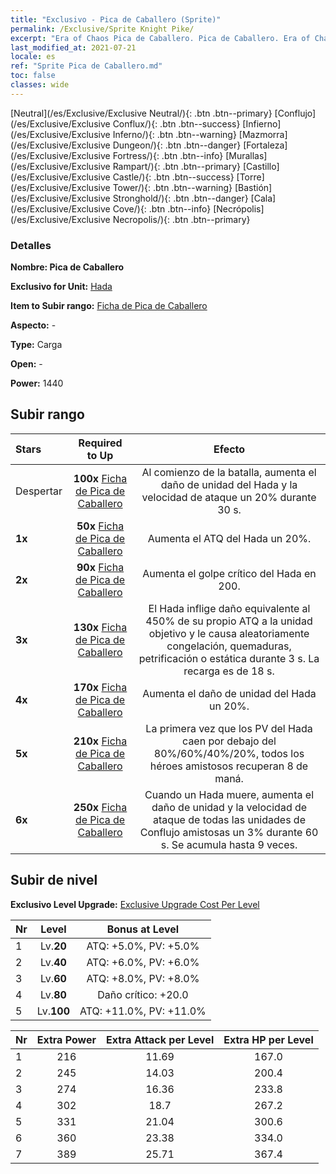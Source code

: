 ```yaml
---
title: "Exclusivo - Pica de Caballero (Sprite)"
permalink: /Exclusive/Sprite Knight Pike/
excerpt: "Era of Chaos Pica de Caballero. Pica de Caballero. Era of Chaos Exclusivo Pica de Caballero. Hada Exclusivo."
last_modified_at: 2021-07-21
locale: es
ref: "Sprite Pica de Caballero.md"
toc: false
classes: wide
---
```

 [Neutral](/es/Exclusive/Exclusive Neutral/){: .btn .btn--primary} [Conflujo](/es/Exclusive/Exclusive Conflux/){: .btn .btn--success} [Infierno](/es/Exclusive/Exclusive Inferno/){: .btn .btn--warning} [Mazmorra](/es/Exclusive/Exclusive Dungeon/){: .btn .btn--danger} [Fortaleza](/es/Exclusive/Exclusive Fortress/){: .btn .btn--info} [Murallas](/es/Exclusive/Exclusive Rampart/){: .btn .btn--primary} [Castillo](/es/Exclusive/Exclusive Castle/){: .btn .btn--success} [Torre](/es/Exclusive/Exclusive Tower/){: .btn .btn--warning} [Bastión](/es/Exclusive/Exclusive Stronghold/){: .btn .btn--danger} [Cala](/es/Exclusive/Exclusive Cove/){: .btn .btn--info} [Necrópolis](/es/Exclusive/Exclusive Necropolis/){: .btn .btn--primary} 

### Detalles
 **Nombre: Pica de Caballero** 

 **Exclusivo for Unit:** [Hada](/es/units/Sprite/) 

 **Item to Subir rango:** [Ficha de Pica de Caballero](/ItemsES/con_916/)

 **Aspecto:** -

 **Type:** Carga

 **Open:** -

 **Power:** 1440

## Subir rango

  |     Stars    |  Required to Up | Efecto |
  |:-------------|:---------------:|:---------------:|
  |  Despertar  | **100x** [Ficha de Pica de Caballero](/ItemsES/con_916/) | Al comienzo de la batalla, aumenta el daño de unidad del Hada y la velocidad de ataque un 20% durante 30 s. |
  | **1x** <i class="fas fa-star"/> | **50x** [Ficha de Pica de Caballero](/ItemsES/con_916/) | Aumenta el ATQ del Hada un 20%. |
  | **2x** <i class="fas fa-star"/> | **90x** [Ficha de Pica de Caballero](/ItemsES/con_916/) | Aumenta el golpe crítico del Hada en 200. |
  | **3x** <i class="fas fa-star"/> | **130x** [Ficha de Pica de Caballero](/ItemsES/con_916/) | El Hada inflige daño equivalente al 450% de su propio ATQ a la unidad objetivo y le causa aleatoriamente congelación, quemaduras, petrificación o estática durante 3 s. La recarga es de 18 s. |
  | **4x** <i class="fas fa-star"/> | **170x** [Ficha de Pica de Caballero](/ItemsES/con_916/) | Aumenta el daño de unidad del Hada un 20%. |
  | **5x** <i class="fas fa-star"/> | **210x** [Ficha de Pica de Caballero](/ItemsES/con_916/) | La primera vez que los PV del Hada caen por debajo del 80%/60%/40%/20%, todos los héroes amistosos recuperan 8 de maná. |
  | **6x** <i class="fas fa-star"/> | **250x** [Ficha de Pica de Caballero](/ItemsES/con_916/) | Cuando un Hada muere, aumenta el daño de unidad y la velocidad de ataque de todas las unidades de Conflujo amistosas un 3% durante 60 s. Se acumula hasta 9 veces. |


## Subir de nivel
 **Exclusivo Level Upgrade:** [Exclusive Upgrade Cost Per Level](/Exclusive/ExclusiveUpgradeCostPerLevel/)

  |  Nr  |   Level  | Bonus at Level |
  |:-----|:--------:|:--------------:|
  | 1 | Lv.**20** | ATQ: +5.0%, PV: +5.0% |
  | 2 | Lv.**40** | ATQ: +6.0%, PV: +6.0% |
  | 3 | Lv.**60** | ATQ: +8.0%, PV: +8.0% |
  | 4 | Lv.**80** | Daño crítico: +20.0 |
  | 5 | Lv.**100** | ATQ: +11.0%, PV: +11.0% |


  |  Nr  |  Extra Power | Extra Attack per Level | Extra HP per Level |
  |:-----|:--------:|:--------:|:--------:|
  | 1 | 216 | 11.69 | 167.0 |
  | 2 | 245 | 14.03 | 200.4 |
  | 3 | 274 | 16.36 | 233.8 |
  | 4 | 302 | 18.7 | 267.2 |
  | 5 | 331 | 21.04 | 300.6 |
  | 6 | 360 | 23.38 | 334.0 |
  | 7 | 389 | 25.71 | 367.4 |


